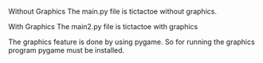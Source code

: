 Without Graphics
The main.py file is tictactoe without graphics.

With Graphics
The main2.py file is tictactoe with graphics

The graphics feature is done by using pygame. So for running the graphics program pygame must be installed.
